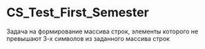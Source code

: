 # CS_Test_First_Semester
Задача на формирование массива строк, элементы которого не превышают 3-х символов из заданного массива строк
